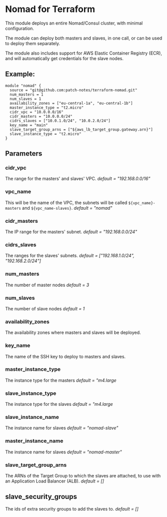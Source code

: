# Nomad for Terraform

This module deploys an entire Nomad/Consul cluster, with minimal configuration.

The module can deploy both masters and slaves, in one call, or can be used to deploy them separately.

The module also includes support for AWS Elastic Container Registry (ECR), and will automatically get credentials for the slave nodes.

## Example:
```
module "nomad" {
  source = "git@github.com:patch-notes/terraform-nomad.git"
  num_masters = 1
  num_slaves = 1
  availability_zones = ["eu-central-1a", "eu-central-1b"]
  master_instance_type = "t2.micro"
  cidr_vpc = "10.0.0.0/16"
  cidr_masters = "10.0.0.0/24"
  cidrs_slaves = ["10.0.1.0/24", "10.0.2.0/24"]
  key_name = "main"
  slave_target_group_arns = ["${aws_lb_target_group.gateway.arn}"]
  slave_instance_type = "t2.micro"
}
```

## Parameters
### cidr_vpc
The range for the masters' and slaves' VPC.
_default = "192.168.0.0/16"_

### vpc_name
This will be the name of the VPC, the subnets will be called `${vpc_name}-masters` and `${vpc_name-slaves}`.
_default = "nomad"_

### cidr_masters
The IP range for the masters' subnet.
_default = "192.168.0.0/24"_

### cidrs_slaves
The ranges for the slaves' subnets.
_default = ["192.168.1.0/24", "192.168.2.0/24"]_

### num_masters
The number of master nodes
_default = 3_

### num_slaves
The number of slave nodes
_default = 1_

### availability_zones
The availability zones where masters and slaves will be deployed.

### key_name
The name of the SSH key to deploy to masters and slaves.

### master_instance_type
The instance type for the masters
_default = "m4.large_

### slave_instance_type
The instance type for the slaves
_default = "m4.large_

### slave_instance_name
The instance name for slaves
_default = "nomad-slave"_

### master_instance_name
The instance name for slaves
_default = "nomad-master"_

### slave_target_group_arns
The ARNs of the Target Group to which the slaves are attached, to use with an Application Load Balancer (ALB).
_default = []_

## slave_security_groups
The ids of extra security groups to add the slaves to.
_default = []_
